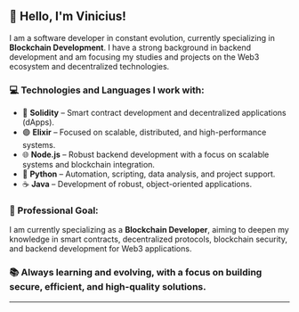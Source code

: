 ## 👋 Hello, I'm Vinicius!

I am a software developer in constant evolution, currently specializing in **Blockchain Development**. I have a strong background in backend development and am focusing my studies and projects on the Web3 ecosystem and decentralized technologies.

### 💻 Technologies and Languages I work with:
- 🔗 **Solidity** – Smart contract development and decentralized applications (dApps).
- 🟣 **Elixir** – Focused on scalable, distributed, and high-performance systems.
- 🌐 **Node.js** – Robust backend development with a focus on scalable systems and blockchain integration.
- 🐍 **Python** – Automation, scripting, data analysis, and project support.
- ☕ **Java** – Development of robust, object-oriented applications.


### 🎯 Professional Goal:
I am currently specializing as a **Blockchain Developer**, aiming to deepen my knowledge in smart contracts, decentralized protocols, blockchain security, and backend development for Web3 applications.

### 📚 Always learning and evolving, with a focus on building secure, efficient, and high-quality solutions.

---
